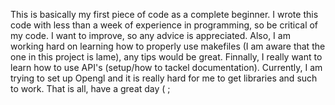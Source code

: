 This is basically my first piece of code as a complete beginner. I wrote this code with less than a week of experience in programming, so be critical of my code.
I want to improve, so any advice is appreciated. Also, I am working hard on learning how to properly use makefiles (I am aware that the one in this project is lame),
any tips would be great. Finnally, I really want to learn how to use API's (setup/how to tackel documentation). Currently, I am trying to set up Opengl and it is really hard for
me to get libraries and such to work. That is all, have a great day ( ;
